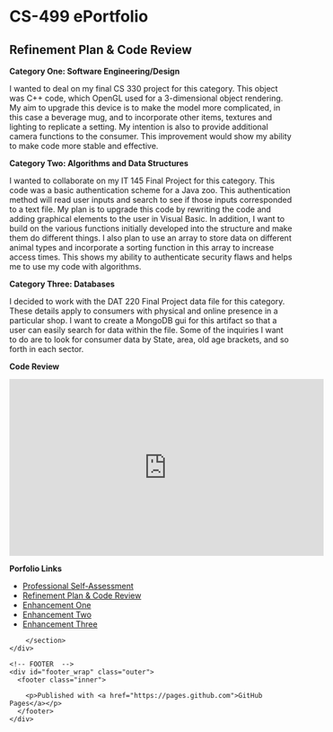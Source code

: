 <h1 id="cs-499-eportfolio">CS-499 ePortfolio</h1>

<h2 id="refinement-plan--code-review">Refinement Plan &amp; Code Review</h2>

<p><strong>Category One: Software Engineering/Design</strong></p>

<p>I wanted to deal on my final CS 330 project for this category. This object was C++ code, which OpenGL used for a 3-dimensional object rendering. My aim to upgrade this device is to make the model more complicated, in this case a beverage mug, and to incorporate other items, textures and lighting to replicate a setting. My intention is also to provide additional camera functions to the consumer. This improvement would show my ability to make code more stable and effective.
</p>

<p><strong>Category Two: Algorithms and Data Structures</strong></p>

<p>I wanted to collaborate on my IT 145 Final Project for this category. This code was a basic authentication scheme for a Java zoo. This authentication method will read user inputs and search to see if those inputs corresponded to a text file. My plan is to upgrade this code by rewriting the code and adding graphical elements to the user in Visual Basic. In addition, I want to build on the various functions initially developed into the structure and make them do different things. I also plan to use an array to store data on different animal types and incorporate a sorting function in this array to increase access times. This shows my ability to authenticate security flaws and helps me to use my code with algorithms.  
</p>

<p><strong>Category Three: Databases</strong></p>

<p>I decided to work with the DAT 220 Final Project data file for this category. These details apply to consumers with physical and online presence in a particular shop. I want to create a MongoDB gui for this artifact so that a user can easily search for data within the file. Some of the inquiries I want to do are to look for consumer data by State, area, old age brackets, and so forth in each sector.
</p>

<p><strong>Code Review</strong></p>
<div align="center">
  <iframe width="560" height="315" src="https://www.youtube.com/embed/yVP35t4-eYc" frameborder="0" allow="autoplay; encrypted-media" allowfullscreen="">
  </iframe>
</div>

<p><strong>Porfolio Links</strong><br /></p>
<ul>
  <li><a href="https://briansnhu.github.io/Brian-Eportfolio/">Professional Self-Assessment</a><br /></li>
  <li><a href="https://briansnhu.github.io/Brian-Eportfolio/CodeReview.html">Refinement Plan &amp; Code Review</a><br /></li>
  <li><a href="https://kdilick9.github.io/EnhancementOne.html">Enhancement One</a><br /></li>
  <li><a href="https://kdilick9.github.io/EnhancementTwo.html">Enhancement Two</a><br /></li>
  <li><a href="https://kdilick9.github.io/EnhancementThree.html">Enhancement Three</a></li>
</ul>

        </section>
    </div>

    <!-- FOOTER  -->
    <div id="footer_wrap" class="outer">
      <footer class="inner">
        
        <p>Published with <a href="https://pages.github.com">GitHub Pages</a></p>
      </footer>
    </div>

    
  </body>
</html>
